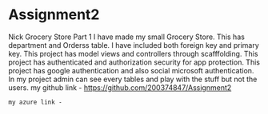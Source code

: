 # Assignment2
Nick Grocery Store Part 1
    I have made my small Grocery Store. This has department and Orderss table. 
    I have included both foreign key and primary key.
    This project has model views and controllers through scafffolding.
    This project has authenticated and authorization security for app protection.
    This project has google authentication and also social microsoft authentication.
    In my project admin can see every tables and play with the stuff but not the users.
    my github link - https://github.com/200374847/Assignment2
    
    my azure link - 
